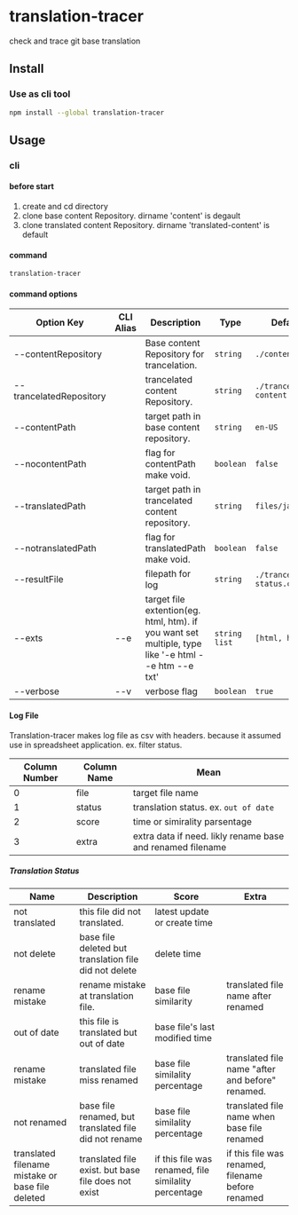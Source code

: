 # translation-tracer
check and trace git base translation

## Install

### Use as cli tool

```bash
npm install --global translation-tracer
```

## Usage

### cli

#### before start

1. create and cd directory
1. clone base content Repository. dirname 'content' is degault
1. clone translated content Repository. dirname 'translated-content' is default

#### command
```bash
translation-tracer
```

#### command options

Option Key | CLI Alias | Description | Type | Default
---|---|---|---|---
--contentRepository || Base content Repository for trancelation.| `string` | `./content`
--trancelatedRepository ||  trancelated content Repository. | `string`| `./trancelated-content`
--contentPath ||  target path in base content repository. | `string` |  `en-US`
--nocontentPath || flag for contentPath make void. | `boolean` | `false`
--translatedPath ||  target path in trancelated content repository. | `string` | `files/ja`
--notranslatedPath || flag for translatedPath make void. | `boolean` | `false`
--resultFile || filepath for log | `string` | `./trancelate-status.csv`
--exts | --e | target file extention(eg. html, htm). if you want set multiple, type like '-e html --e htm --e txt' | `string list` | `[html, htm]`
--verbose | --v |  verbose flag | `boolean` | `true`

#### Log File

Translation-tracer makes log file as csv with headers. because it assumed use in spreadsheet application. ex. filter status.


Column Number | Column Name | Mean
---| --- | ---
0 | file | target file name
1 | status | translation status. ex. `out of date`
2 | score | time or simirality parsentage
3 | extra | extra data if need. likly  rename base and renamed filename

##### Translation Status

Name | Description | Score | Extra
---| --- | --- | ---
not translated | this file did not translated. | latest update or create time
not delete | base file deleted but translation file did not delete | delete time
rename mistake | rename mistake at translation file. | base file similarity | translated file name after renamed
out of date | this file is translated but out of date | base file's last modified time
rename mistake | translated file miss renamed  | base file similality percentage |  translated file name "after and before" renamed. 
not renamed | base file renamed, but translated file did not rename | base file similality percentage | translated file name when base file renamed
translated filename mistake or base file deleted | translated file exist. but base file does not exist | if this file was renamed,  file similality percentage  | if this file was renamed, filename before renamed
